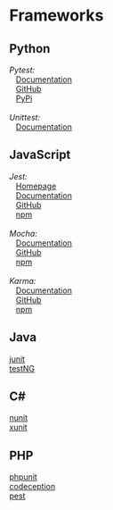 # Frameworks

## Python
*Pytest:*  
&nbsp;&nbsp;&nbsp;[Documentation](https://docs.pytest.org/en/latest/)  
&nbsp;&nbsp;&nbsp;[GitHub](https://github.com/pytest-dev/pytest/)  
&nbsp;&nbsp;&nbsp;[PyPi](https://pypi.org/project/pytest/)
<br/><br/>
*Unittest:*  
&nbsp;&nbsp;&nbsp;[Documentation](https://docs.python.org/3/library/unittest.html)  

## JavaScript
*Jest:*  
&nbsp;&nbsp;&nbsp;[Homepage](https://jestjs.io/)  
&nbsp;&nbsp;&nbsp;[Documentation](https://jestjs.io/docs/getting-started)  
&nbsp;&nbsp;&nbsp;[GitHub](https://github.com/facebook/jest)  
&nbsp;&nbsp;&nbsp;[npm](https://www.npmjs.com/package/jest)
<br/><br/>
*Mocha:*  
&nbsp;&nbsp;&nbsp;[Documentation](https://mochajs.org/)  
&nbsp;&nbsp;&nbsp;[GitHub](https://github.com/mochajs/mocha)  
&nbsp;&nbsp;&nbsp;[npm](https://www.npmjs.com/package/mocha)
<br/><br/>
*Karma:*  
&nbsp;&nbsp;&nbsp;[Documentation](https://karma-runner.github.io/latest/index.html)  
&nbsp;&nbsp;&nbsp;[GitHub](https://github.com/karma-runner/karma/)  
&nbsp;&nbsp;&nbsp;[npm](https://www.npmjs.com/package/karma)

## Java
[junit](https://junit.org/)  
[testNG](https://testng.org/doc/)  

## C#
[nunit](https://nunit.org/)  
[xunit](https://xunit.net/)

## PHP
[phpunit](https://phpunit.de/)  
[codeception](https://codeception.com/)  
[pest](https://pestphp.com/)
